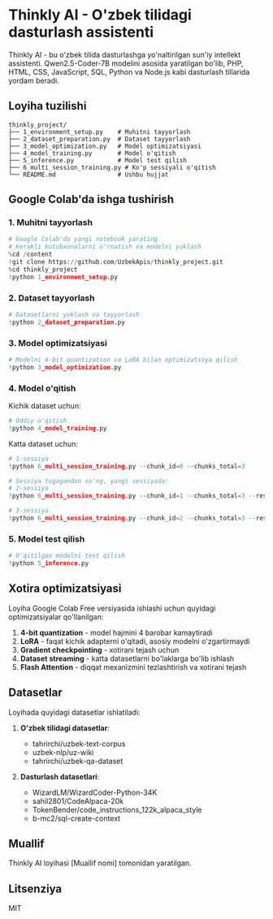 # Thinkly AI - O'zbek tilidagi dasturlash assistenti

Thinkly AI - bu o'zbek tilida dasturlashga yo'naltirilgan sun'iy intellekt assistenti. Qwen2.5-Coder-7B modelini asosida yaratilgan bo'lib, PHP, HTML, CSS, JavaScript, SQL, Python va Node.js kabi dasturlash tillarida yordam beradi.

## Loyiha tuzilishi

```
thinkly_project/
├── 1_environment_setup.py    # Muhitni tayyorlash
├── 2_dataset_preparation.py  # Dataset tayyorlash
├── 3_model_optimization.py   # Model optimizatsiyasi
├── 4_model_training.py       # Model o'qitish
├── 5_inference.py            # Model test qilish
├── 6_multi_session_training.py # Ko'p sessiyali o'qitish
└── README.md                 # Ushbu hujjat
```

## Google Colab'da ishga tushirish

### 1. Muhitni tayyorlash

```python
# Google Colab'da yangi notebook yarating
# Kerakli kutubxonalarni o'rnatish va modelni yuklash
%cd /content
!git clone https://github.com/UzbekApis/thinkly_project.git
%cd thinkly_project
!python 1_environment_setup.py
```

### 2. Dataset tayyorlash

```python
# Datasetlarni yuklash va tayyorlash
!python 2_dataset_preparation.py
```

### 3. Model optimizatsiyasi

```python
# Modelni 4-bit quantization va LoRA bilan optimizatsiya qilish
!python 3_model_optimization.py
```

### 4. Model o'qitish

Kichik dataset uchun:

```python
# Oddiy o'qitish
!python 4_model_training.py
```

Katta dataset uchun:

```python
# 1-sessiya
!python 6_multi_session_training.py --chunk_id=0 --chunks_total=3

# Sessiya tugagandan so'ng, yangi sessiyada:
# 2-sessiya
!python 6_multi_session_training.py --chunk_id=1 --chunks_total=3 --resume=/content/drive/MyDrive/thinkly_project/checkpoints/chunk_0

# 3-sessiya
!python 6_multi_session_training.py --chunk_id=2 --chunks_total=3 --resume=/content/drive/MyDrive/thinkly_project/checkpoints/chunk_1
```

### 5. Model test qilish

```python
# O'qitilgan modelni test qilish
!python 5_inference.py
```

## Xotira optimizatsiyasi

Loyiha Google Colab Free versiyasida ishlashi uchun quyidagi optimizatsiyalar qo'llanilgan:

1. **4-bit quantization** - model hajmini 4 barobar kamaytiradi
2. **LoRA** - faqat kichik adapterni o'qitadi, asosiy modelni o'zgartirmaydi
3. **Gradient checkpointing** - xotirani tejash uchun
4. **Dataset streaming** - katta datasetlarni bo'laklarga bo'lib ishlash
5. **Flash Attention** - diqqat mexanizmini tezlashtirish va xotirani tejash

## Datasetlar

Loyihada quyidagi datasetlar ishlatiladi:

1. **O'zbek tilidagi datasetlar**:
   - tahrirchi/uzbek-text-corpus
   - uzbek-nlp/uz-wiki
   - tahrirchi/uzbek-qa-dataset

2. **Dasturlash datasetlari**:
   - WizardLM/WizardCoder-Python-34K
   - sahil2801/CodeAlpaca-20k
   - TokenBender/code_instructions_122k_alpaca_style
   - b-mc2/sql-create-context

## Muallif

Thinkly AI loyihasi [Muallif nomi] tomonidan yaratilgan.

## Litsenziya

MIT 
